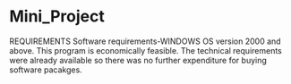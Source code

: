 # Mini_Project
REQUIREMENTS
Software requirements-WINDOWS OS version 2000 and above.
This program is economically feasible. The technical requirements were already available so there was no further expenditure for buying software pacakges.
